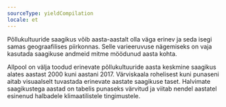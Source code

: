 ```yaml
---
sourceType: yieldCompilation
locale: et
---
```


Põllukultuuride saagikus võib aasta-aastalt olla väga erinev ja seda isegi samas geograafilises piirkonnas. Selle varieeruvuse nägemiseks on vaja kasutada saagikuse andmeid mitme möödunud aasta kohta.

Allpool on välja toodud erinevate põllukultuuride aasta keskmine saagikus alates aastast 2000 kuni aastani 2017. Värviskaala rohelisest kuni punaseni aitab visuaalselt tuvastada erinevate aastate saagikuse taset. Halvimate saagikustega aastad on tabelis punaseks värvitud ja viitab nendel aastatel esinenud halbadele klimaatilistele tingimustele.

